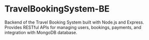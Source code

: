 # TravelBookingSystem-BE
Backend of the Travel Booking System built with Node.js and Express. Provides RESTful APIs for managing users, bookings, payments, and integration with MongoDB database.
